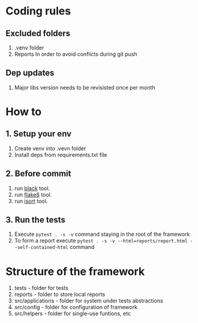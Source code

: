 # Coding rules

## Excluded folders
1. .venv folder
2. Reports
In order to avoid conflicts during git push

## Dep updates
1. Major libs version needs to be revisisted once per month

# How to
## 1. Setup your env
1. Create venv into .vevn folder
2. Install deps from requirements.txt file

## 2. Before commit
1. run [black](https://pypi.org/project/black/) tool.
2. run [flake8](https://pypi.org/project/flake8/) tool.
3. run [isort](https://pypi.org/project/isort/) tool.

## 3. Run the tests
1. Execute `pytest . -s -v` command staying in the root of the framework
2. To form a report execute `pytest . -s -v --html=reports/report.html --self-contained-html` command

# Structure of the framework
1. tests - folder for tests
2. reports - folder to store local reports
3. src/applications - folder for system under tests abstractions
4. src/config - folder for configuration of framework
5. src/helpers - folder for single-use funtions, etc
